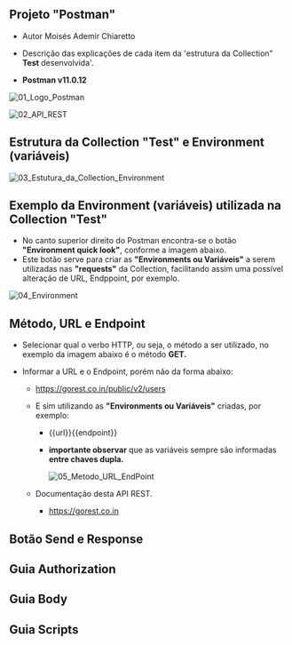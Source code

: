 ## Projeto "Postman"
- Autor Moisés Ademir Chiaretto
  
- Descrição das explicações de cada item da 'estrutura da Collection" **Test** desenvolvida'.
  
- **Postman v11.0.12**

![01_Logo_Postman](https://github.com/moiseschiaretto/Postman_API_REST/assets/84775466/9a62ed55-bcd1-4297-abc6-380c7dc6153d)

![02_API_REST](https://github.com/moiseschiaretto/Postman_API_REST/assets/84775466/13f3c6ca-d172-4a75-baa9-f57e3afedc4f)



## Estrutura da Collection "Test" e Environment (variáveis)

![03_Estutura_da_Collection_Environment](https://github.com/moiseschiaretto/Postman_API_REST/assets/84775466/1911b6db-d225-4dbc-92c5-0340bc3dbcc6)


## Exemplo da Environment (variáveis) utilizada na Collection "Test"

- No canto superior direito do Postman encontra-se o botão **"Environment quick look"**, conforme a imagem abaixo.
- Este botão serve para criar as **"Environments ou Variáveis"** a serem utilizadas nas **"requests"** da Collection, facilitando assim uma possível alteração de URL, Endppoint, por exemplo.

![04_Environment](https://github.com/moiseschiaretto/Postman_API_REST/assets/84775466/b5013695-93b0-436e-89a6-3fa1698c5437)


## Método, URL e Endpoint

- Selecionar qual o verbo HTTP, ou seja, o método a ser utilizado, no exemplo da imagem abaixo é o método **GET.**

- Informar a URL e o Endpoint, porém não da forma abaixo:

    - https://gorest.co.in/public/v2/users
 
  - E sim utilizando as **"Environments ou Variáveis"** criadas, por exemplo:

     - {{url}}{{endpoint}}
   
     - **importante observar** que as variáveis sempre são informadas **entre chaves dupla.**
   
       ![05_Metodo_URL_EndPoint](https://github.com/moiseschiaretto/Postman_API_REST/assets/84775466/f081250d-63b2-4f06-9d57-2f2c1a97845b)

   
  - Documentação desta API REST.
 
     - https://gorest.co.in   

   
## Botão Send e Response


## Guia Authorization


## Guia Body


## Guia Scripts



    
